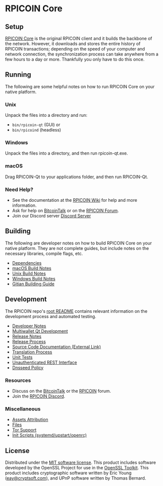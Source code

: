 RPICOIN Core
=============

Setup
---------------------
[RPICOIN Core](http://rpicoin.org/wallet) is the original RPICOIN client and it builds the backbone of the network. However, it downloads and stores the entire history of RPICOIN transactions; depending on the speed of your computer and network connection, the synchronization process can take anywhere from a few hours to a day or more. Thankfully you only have to do this once.

Running
---------------------
The following are some helpful notes on how to run RPICOIN Core on your native platform.

### Unix

Unpack the files into a directory and run:

- `bin/rpicoin-qt` (GUI) or
- `bin/rpicoind` (headless)

### Windows

Unpack the files into a directory, and then run rpicoin-qt.exe.

### macOS

Drag RPICOIN-Qt to your applications folder, and then run RPICOIN-Qt.

### Need Help?

* See the documentation at the [RPICOIN Wiki](https://github.com/rpicoin/rpicore/wiki)
for help and more information.
* Ask for help on [BitcoinTalk](https://bitcointalk.org/index.php?topic=1262920.0) or on the [RPICOIN Forum](http://forum.rpicoin.org/).
* Join our Discord server [Discord Server](https://discord.rpicoin.org)

Building
---------------------
The following are developer notes on how to build RPICOIN Core on your native platform. They are not complete guides, but include notes on the necessary libraries, compile flags, etc.

- [Dependencies](dependencies.md)
- [macOS Build Notes](build-osx.md)
- [Unix Build Notes](build-unix.md)
- [Windows Build Notes](build-windows.md)
- [Gitian Building Guide](gitian-building.md)

Development
---------------------
The RPICOIN repo's [root README](/README.md) contains relevant information on the development process and automated testing.

- [Developer Notes](developer-notes.md)
- [Multiwallet Qt Development](multiwallet-qt.md)
- [Release Notes](release-notes.md)
- [Release Process](release-process.md)
- [Source Code Documentation (External Link)](https://www.fuzzbawls.pw/rpicoin/doxygen/)
- [Translation Process](translation_process.md)
- [Unit Tests](unit-tests.md)
- [Unauthenticated REST Interface](REST-interface.md)
- [Dnsseed Policy](dnsseed-policy.md)

### Resources
* Discuss on the [BitcoinTalk](https://bitcointalk.org/index.php?topic=1262920.0) or the [RPICOIN](http://forum.rpicoin.org/) forum.
* Join the [RPICOIN Discord](https://discord.rpicoin.org).

### Miscellaneous
- [Assets Attribution](assets-attribution.md)
- [Files](files.md)
- [Tor Support](tor.md)
- [Init Scripts (systemd/upstart/openrc)](init.md)

License
---------------------
Distributed under the [MIT software license](/COPYING).
This product includes software developed by the OpenSSL Project for use in the [OpenSSL Toolkit](https://www.openssl.org/). This product includes
cryptographic software written by Eric Young ([eay@cryptsoft.com](mailto:eay@cryptsoft.com)), and UPnP software written by Thomas Bernard.
